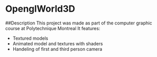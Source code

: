 # OpenglWorld3D

##Description
This project was made as part of the computer graphic course at Polytechnique Montreal 
It features:
- Textured models
- Animated model and textures with shaders
- Handeling of first and third person camera
